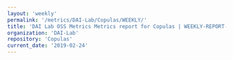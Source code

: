 ```yaml
---
layout: 'weekly'
permalink: '/metrics/DAI-Lab/Copulas/WEEKLY/'
title: 'DAI Lab OSS Metrics Metrics report for Copulas | WEEKLY-REPORT-2019-02-24'
organization: 'DAI-Lab'
repository: 'Copulas'
current_date: '2019-02-24'
---
```

